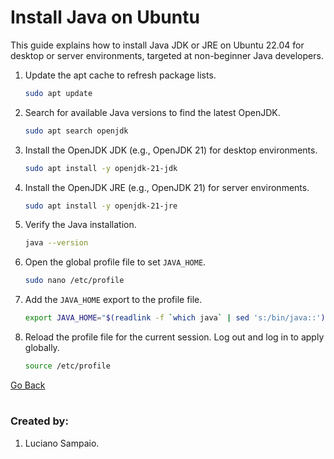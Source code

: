 # Install Java on Ubuntu

This guide explains how to install Java JDK or JRE on Ubuntu 22.04 for desktop or server environments, targeted at non-beginner Java developers.

1. Update the apt cache to refresh package lists.
    ```bash
    sudo apt update
    ```

1. Search for available Java versions to find the latest OpenJDK.
    ```bash
    sudo apt search openjdk
    ```

1. Install the OpenJDK JDK (e.g., OpenJDK 21) for desktop environments.
    ```bash
    sudo apt install -y openjdk-21-jdk
    ```

1. Install the OpenJDK JRE (e.g., OpenJDK 21) for server environments.
    ```bash
    sudo apt install -y openjdk-21-jre
    ```

1. Verify the Java installation.
    ```bash
    java --version
    ```

1. Open the global profile file to set `JAVA_HOME`.
    ```bash
    sudo nano /etc/profile
    ```

1. Add the `JAVA_HOME` export to the profile file.
    ```bash
    export JAVA_HOME="$(readlink -f `which java` | sed 's:/bin/java::')"
    ```

1. Reload the profile file for the current session. Log out and log in to apply globally.
    ```bash
    source /etc/profile
    ```

[Go Back](../../README.md)

#
### Created by:
1. Luciano Sampaio.

